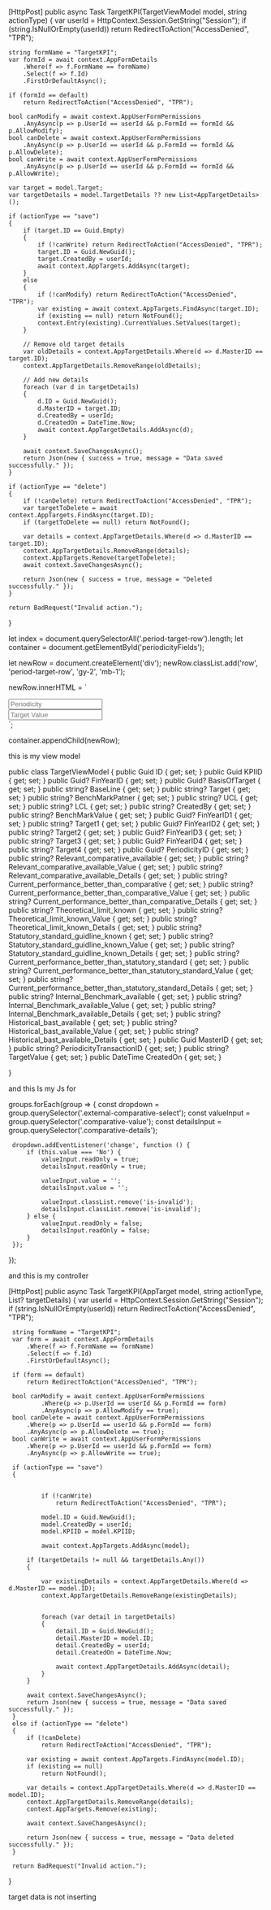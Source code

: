[HttpPost]
public async Task<IActionResult> TargetKPI(TargetViewModel model, string actionType)
{
    var userId = HttpContext.Session.GetString("Session");
    if (string.IsNullOrEmpty(userId))
        return RedirectToAction("AccessDenied", "TPR");

    string formName = "TargetKPI";
    var formId = await context.AppFormDetails
        .Where(f => f.FormName == formName)
        .Select(f => f.Id)
        .FirstOrDefaultAsync();

    if (formId == default)
        return RedirectToAction("AccessDenied", "TPR");

    bool canModify = await context.AppUserFormPermissions
        .AnyAsync(p => p.UserId == userId && p.FormId == formId && p.AllowModify);
    bool canDelete = await context.AppUserFormPermissions
        .AnyAsync(p => p.UserId == userId && p.FormId == formId && p.AllowDelete);
    bool canWrite = await context.AppUserFormPermissions
        .AnyAsync(p => p.UserId == userId && p.FormId == formId && p.AllowWrite);

    var target = model.Target;
    var targetDetails = model.TargetDetails ?? new List<AppTargetDetails>();

    if (actionType == "save")
    {
        if (target.ID == Guid.Empty)
        {
            if (!canWrite) return RedirectToAction("AccessDenied", "TPR");
            target.ID = Guid.NewGuid();
            target.CreatedBy = userId;
            await context.AppTargets.AddAsync(target);
        }
        else
        {
            if (!canModify) return RedirectToAction("AccessDenied", "TPR");
            var existing = await context.AppTargets.FindAsync(target.ID);
            if (existing == null) return NotFound();
            context.Entry(existing).CurrentValues.SetValues(target);
        }

        // Remove old target details
        var oldDetails = context.AppTargetDetails.Where(d => d.MasterID == target.ID);
        context.AppTargetDetails.RemoveRange(oldDetails);

        // Add new details
        foreach (var d in targetDetails)
        {
            d.ID = Guid.NewGuid();
            d.MasterID = target.ID;
            d.CreatedBy = userId;
            d.CreatedOn = DateTime.Now;
            await context.AppTargetDetails.AddAsync(d);
        }

        await context.SaveChangesAsync();
        return Json(new { success = true, message = "Data saved successfully." });
    }

    if (actionType == "delete")
    {
        if (!canDelete) return RedirectToAction("AccessDenied", "TPR");
        var targetToDelete = await context.AppTargets.FindAsync(target.ID);
        if (targetToDelete == null) return NotFound();

        var details = context.AppTargetDetails.Where(d => d.MasterID == target.ID);
        context.AppTargetDetails.RemoveRange(details);
        context.AppTargets.Remove(targetToDelete);
        await context.SaveChangesAsync();

        return Json(new { success = true, message = "Deleted successfully." });
    }

    return BadRequest("Invalid action.");
}




let index = document.querySelectorAll('.period-target-row').length;
let container = document.getElementById('periodicityFields');

let newRow = document.createElement('div');
newRow.classList.add('row', 'period-target-row', 'gy-2', 'mb-1');

newRow.innerHTML = `
  <div class="col-md-3">
      <input name="TargetDetails[${index}].PeriodicityTransactionID" 
             class="form-control form-control-sm" placeholder="Periodicity" />
  </div>
  <div class="col-md-3">
      <input name="TargetDetails[${index}].TargetValue" 
             class="form-control form-control-sm" placeholder="Target Value" />
  </div>
`;

container.appendChild(newRow);




this is my view model 

 public class TargetViewModel
 {
     public Guid ID { get; set; }
     public Guid KPIID { get; set; }
     public Guid? FinYearID { get; set; }
     public Guid? BasisOfTarget { get; set; }
     public string? BaseLine { get; set; }
     public string? Target { get; set; }
     public string? BenchMarkPatner { get; set; }
     public string? UCL { get; set; }
     public string? LCL { get; set; }
     public string? CreatedBy { get; set; }
     public string? BenchMarkValue { get; set; }
     public Guid? FinYearID1 { get; set; }
     public string? Target1 { get; set; }
     public Guid? FinYearID2 { get; set; }
     public string? Target2 { get; set; }
     public Guid? FinYearID3 { get; set; }
     public string? Target3 { get; set; }
     public Guid? FinYearID4 { get; set; }
     public string? Target4 { get; set; }
     public Guid? PeriodicityID { get; set; }
     public string? Relevant_comparative_available { get; set; }
     public string? Relevant_comparative_available_Value { get; set; }
     public string? Relevant_comparative_available_Details { get; set; }
     public string? Current_performance_better_than_comparative { get; set; }
     public string? Current_performance_better_than_comparative_Value { get; set; }
     public string? Current_performance_better_than_comparative_Details { get; set; }
     public string? Theoretical_limit_known { get; set; }
     public string? Theoretical_limit_known_Value { get; set; }
     public string? Theoretical_limit_known_Details { get; set; }
     public string? Statutory_standard_guidline_known { get; set; }
     public string? Statutory_standard_guidline_known_Value { get; set; }
     public string? Statutory_standard_guidline_known_Details { get; set; }
     public string? Current_performance_better_than_statutory_standard { get; set; }
     public string? Current_performance_better_than_statutory_standard_Value { get; set; }
     public string? Current_performance_better_than_statutory_standard_Details { get; set; }
     public string? Internal_Benchmark_available { get; set; }
     public string? Internal_Benchmark_available_Value { get; set; }
     public string? Internal_Benchmark_available_Details { get; set; }
     public string? Historical_bast_available { get; set; }
     public string? Historical_bast_available_Value { get; set; }
     public string? Historical_bast_available_Details { get; set; }
     public Guid MasterID { get; set; }
     public string? PeriodicityTransactionID { get; set; }
     public string? TargetValue { get; set; }
     public DateTime CreatedOn { get; set; }


 }

and this Is my Js for 

 groups.forEach(group => {
     const dropdown = group.querySelector('.external-comparative-select');
     const valueInput = group.querySelector('.comparative-value');
     const detailsInput = group.querySelector('.comparative-details');

    

     dropdown.addEventListener('change', function () {
         if (this.value === 'No') {
             valueInput.readOnly = true;
             detailsInput.readOnly = true;

             valueInput.value = '';
             detailsInput.value = '';

             valueInput.classList.remove('is-invalid');
             detailsInput.classList.remove('is-invalid');
         } else {
             valueInput.readOnly = false;
             detailsInput.readOnly = false;
         }
     });
 });

and this is my controller 


 [HttpPost]
 public async Task<IActionResult> TargetKPI(AppTarget model, string actionType, List<AppTargetDetails>? targetDetails)
  {
     var userId = HttpContext.Session.GetString("Session");
     if (string.IsNullOrEmpty(userId))
         return RedirectToAction("AccessDenied", "TPR");

     string formName = "TargetKPI";
     var form = await context.AppFormDetails
         .Where(f => f.FormName == formName)
         .Select(f => f.Id)
         .FirstOrDefaultAsync();

     if (form == default)
         return RedirectToAction("AccessDenied", "TPR");

     bool canModify = await context.AppUserFormPermissions
             .Where(p => p.UserId == userId && p.FormId == form)
             .AnyAsync(p => p.AllowModify == true);
     bool canDelete = await context.AppUserFormPermissions
         .Where(p => p.UserId == userId && p.FormId == form)
         .AnyAsync(p => p.AllowDelete == true);
     bool canWrite = await context.AppUserFormPermissions
         .Where(p => p.UserId == userId && p.FormId == form)
         .AnyAsync(p => p.AllowWrite == true);

     if (actionType == "save")
     {
        
           
             if (!canWrite)
                 return RedirectToAction("AccessDenied", "TPR");

             model.ID = Guid.NewGuid();
             model.CreatedBy = userId;
             model.KPIID = model.KPIID;

             await context.AppTargets.AddAsync(model);
       
         if (targetDetails != null && targetDetails.Any())
         {
          
             var existingDetails = context.AppTargetDetails.Where(d => d.MasterID == model.ID);
             context.AppTargetDetails.RemoveRange(existingDetails);

            
             foreach (var detail in targetDetails)
             {
                 detail.ID = Guid.NewGuid();
                 detail.MasterID = model.ID;
                 detail.CreatedBy = userId;
                 detail.CreatedOn = DateTime.Now;

                 await context.AppTargetDetails.AddAsync(detail);
             }
         }

         await context.SaveChangesAsync();
         return Json(new { success = true, message = "Data saved successfully." });
     }
     else if (actionType == "delete")
     {
         if (!canDelete)
             return RedirectToAction("AccessDenied", "TPR");

         var existing = await context.AppTargets.FindAsync(model.ID);
         if (existing == null)
             return NotFound();

         var details = context.AppTargetDetails.Where(d => d.MasterID == model.ID);
         context.AppTargetDetails.RemoveRange(details);
         context.AppTargets.Remove(existing);

         await context.SaveChangesAsync();

         return Json(new { success = true, message = "Data deleted successfully." });
     }

     return BadRequest("Invalid action.");
 }


target data is not inserting 
